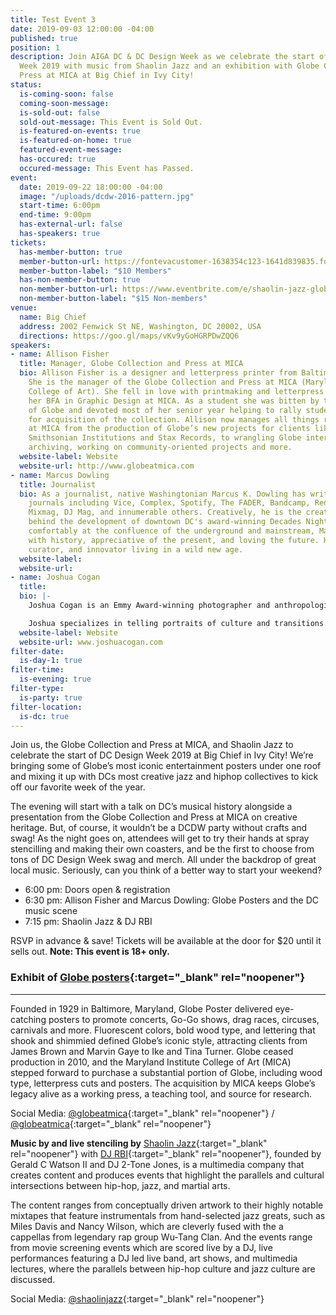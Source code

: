```yaml
---
title: Test Event 3
date: 2019-09-03 12:00:00 -04:00
published: true
position: 1
description: Join AIGA DC & DC Design Week as we celebrate the start of DC Design
  Week 2019 with music from Shaolin Jazz and an exhibition with Globe Collection and
  Press at MICA at Big Chief in Ivy City!
status:
  is-coming-soon: false
  coming-soon-message: 
  is-sold-out: false
  sold-out-message: This Event is Sold Out.
  is-featured-on-events: true
  is-featured-on-home: true
  featured-event-message:
  has-occured: true
  occured-message: This Event has Passed.
event:
  date: 2019-09-22 18:00:00 -04:00
  image: "/uploads/dcdw-2016-pattern.jpg"
  start-time: 6:00pm
  end-time: 9:00pm
  has-external-url: false
  has-speakers: true
tickets:
  has-member-button: true
  member-button-url: https://fontevacustomer-1638354c123-1641d839835.force.com/services/oauth2/authorize?client_id=3MVG9nthuDc9owbcOq7_07W.HriOQQPWTbMkrpOla.ajDQlTHf4_uby_mhwylcX.mJBU2O2SppTiZMS0J_HJd&response_type=code&redirect_uri=https://ikit.aiga.org/ikit_national_util/ikit-national-util-sso-redirect/&state=https%3A%2F%2Fdc.aiga.org%2Fevent%2Fshaolin-jazz-globe-posters-exhibition-opening-party%2F%3Fredirect_source%3Deventbrite_register
  member-button-label: "$10 Members"
  has-non-member-button: true
  non-member-button-url: https://www.eventbrite.com/e/shaolin-jazz-globe-posters-exhibition-opening-party-tickets-71291738509
  non-member-button-label: "$15 Non-members"
venue:
  name: Big Chief
  address: 2002 Fenwick St NE, Washington, DC 20002, USA
  directions: https://goo.gl/maps/vKv9yGoHGRPDwZQQ6
speakers:
- name: Allison Fisher
  title: Manager, Globe Collection and Press at MICA
  bio: Allison Fisher is a designer and letterpress printer from Baltimore, Maryland.
    She is the manager of the Globe Collection and Press at MICA (Maryland Institute
    College of Art). She fell in love with printmaking and letterpress while earning
    her BFA in Graphic Design at MICA. As a student she was bitten by the DayGlo love
    of Globe and devoted most of her senior year helping to rally student support
    for acquisition of the collection. Allison now manages all things related to Globe
    at MICA from the production of Globe’s new projects for clients like Hello Kitty,
    Smithsonian Institutions and Stax Records, to wrangling Globe interns, overseeing
    archiving, working on community-oriented projects and more.
  website-label: Website
  website-url: http://www.globeatmica.com
- name: Marcus Dowling
  title: Journalist
  bio: As a journalist, native Washingtonian Marcus K. Dowling has written for print
    journals including Vice, Complex, Spotify, The FADER, Bandcamp, Red Bull Magazine,
    Mixmag, DJ Mag, and innumerable others. Creatively, he is the creative curator
    behind the development of downtown DC's award-winning Decades Nightclub. Sitting
    comfortably at the confluence of the underground and mainstream, Marcus is obsessed
    with history, appreciative of the present, and loving the future. He is a creator,
    curator, and innovator living in a wild new age.
  website-label: 
  website-url: 
- name: Joshua Cogan
  title: 
  bio: |-
    Joshua Cogan is an Emmy Award-winning photographer and anthropologist whose work has taken him to 60 countries and 5 continents to produce his unique brand of ethnographic storytelling. Using his passion for culture, ecology, and imagery, Cogan has consistently produced work across print, motion and web platforms. Recognition for those projects has come from standard bearers of journalism such as National Academy of Television and Sciences as well SXSW and Webby Awards for his partnerships creating new approaches of storytelling and cultural exchange.

    Joshua specializes in telling portraits of culture and transitions. Whether it be 10th generation Totem carvers from Alaska or hip-hop pioneers in his hometown of DC. He looks to bring people closer through the process of weaving stories. He is a regular contributor to the Smithsonian Institution, Tribeca Film Festival, ESPN, and HBO and works with brands like New Balance, Puma and Apple.This Fall,  Josh will be releasing his first project with National Geographic and his work will be exhibited at the National Portrait Gallery.
  website-label: Website
  website-url: www.joshuacogan.com
filter-date:
  is-day-1: true
filter-time:
  is-evening: true
filter-type:
  is-party: true
filter-location:
  is-dc: true
---
```


Join us, the Globe Collection and Press at MICA, and Shaolin Jazz to celebrate the start of DC Design Week 2019 at Big Chief in Ivy City! We’re bringing some of Globe’s most iconic entertainment posters under one roof and mixing it up with DCs most creative jazz and hiphop collectives to kick off our favorite week of the year.

The evening will start with a talk on DC’s musical history alongside a presentation from the Globe Collection and Press at MICA on creative heritage. But, of course, it wouldn’t be a DCDW party without crafts and swag! As the night goes on, attendees will get to try their hands at spray stencilling and making their own coasters, and be the first to choose from tons of DC Design Week swag and merch. All under the backdrop of great local music. Seriously, can you think of a better way to start your weekend?

-   6:00 pm: Doors open & registration
-   6:30 pm: Allison Fisher and Marcus Dowling: Globe Posters and the DC music scene
-   7:15 pm: Shaolin Jazz & DJ RBI

RSVP in advance & save! Tickets will be available at the door for \$20 until it sells out. **Note: This event is 18+ only.**

### Exhibit of [Globe posters](http://www.globeatmica.com){:target="\_blank" rel="noopener"}

---

Founded in 1929 in Baltimore, Maryland, Globe Poster delivered eye-catching posters to promote concerts, Go-Go shows, drag races, circuses, carnivals and more. Fluorescent colors, bold wood type, and lettering that shook and shimmied defined Globe’s iconic style, attracting clients from James Brown and Marvin Gaye to Ike and Tina Turner. Globe ceased production in 2010, and the Maryland Institute College of Art (MICA) stepped forward to purchase a substantial portion of Globe, including wood type, letterpress cuts and posters. The acquisition by MICA keeps Globe’s legacy alive as a working press, a teaching tool, and source for research.

Social Media: <i class="fab fa-instagram"></i> [@globeatmica](https://www.instagram.com/globeatmica/){:target="\_blank" rel="noopener"} / <i class="fab fa-twitter"></i> [@globeatmica](https://twitter.com/globeatmica){:target="\_blank" rel="noopener"}

**Music by and live stenciling by** [Shaolin Jazz](http://www.shaolinjazz.com){:target="\_blank" rel="noopener"} with [DJ RBI](https://www.facebook.com/RonBrown.aka.DJ.RBI){:target="\_blank" rel="noopener"}, founded by Gerald C Watson II and DJ 2-Tone Jones, is a multimedia company that creates content and produces events that highlight the parallels and cultural intersections between hip-hop, jazz, and martial arts.

The content ranges from conceptually driven artwork to their highly notable mixtapes that feature instrumentals from hand-selected jazz greats, such as Miles Davis and Nancy Wilson, which are cleverly fused with the a cappellas from legendary rap group Wu-Tang Clan. And the events range from movie screening events which are scored live by a DJ, live performances featuring a DJ led live band, art shows, and multimedia lectures, where the parallels between hip-hop culture and jazz culture are discussed.

Social Media: <i class="fab fa-instagram"></i> [@shaolinjazz](https://www.instagram.com/shaolinjazz/){:target="\_blank" rel="noopener"}
